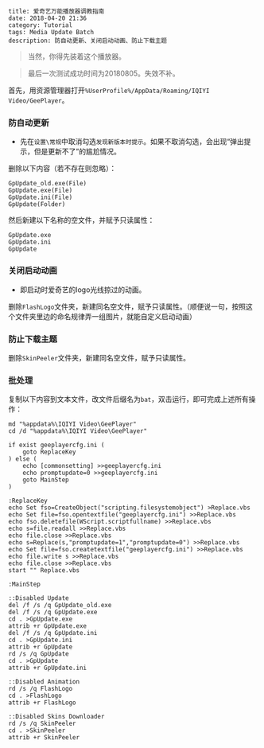 ```
title: 爱奇艺万能播放器调教指南
date: 2018-04-20 21:36
category: Tutorial
tags: Media Update Batch
description: 防自动更新、关闭启动动画、防止下载主题
```

> 当然，你得先装着这个播放器。

> 最后一次测试成功时间为20180805。失效不补。

首先，用资源管理器打开`%UserProfile%/AppData/Roaming/IQIYI Video/GeePlayer`。

### 防自动更新

* 先在`设置\常规`中取消勾选`发现新版本时提示`。如果不取消勾选，会出现“弹出提示，但是更新不了”的尴尬情况。

删除以下内容（若不存在则忽略）：

```
GpUpdate_old.exe(File)
GpUpdate.exe(File)
GpUpdate.ini(File)
GpUpdate(Folder)
```

然后新建以下名称的空文件，并赋予只读属性：

```
GpUpdate.exe
GpUpdate.ini
GpUpdate
```

### 关闭启动动画

* 即启动时爱奇艺的logo光线掠过的动画。

删除`FlashLogo`文件夹，新建同名空文件，赋予只读属性。（顺便说一句，按照这个文件夹里边的命名规律弄一组图片，就能自定义启动动画）

### 防止下载主题

删除`SkinPeeler`文件夹，新建同名空文件，赋予只读属性。

### 批处理

复制以下内容到文本文件，改文件后缀名为`bat`，双击运行，即可完成上述所有操作：
```batch
md "%appdata%\IQIYI Video\GeePlayer"
cd /d "%appdata%\IQIYI Video\GeePlayer"

if exist geeplayercfg.ini (
    goto ReplaceKey
) else (
    echo [commonsetting] >>geeplayercfg.ini
    echo promptupdate=0 >>geeplayercfg.ini
    goto MainStep
)

:ReplaceKey
echo Set fso=CreateObject("scripting.filesystemobject") >Replace.vbs
echo Set file=fso.opentextfile("geeplayercfg.ini") >>Replace.vbs
echo fso.deletefile(WScript.scriptfullname) >>Replace.vbs
echo s=file.readall >>Replace.vbs
echo file.close >>Replace.vbs
echo s=Replace(s,"promptupdate=1","promptupdate=0") >>Replace.vbs
echo Set file=fso.createtextfile("geeplayercfg.ini") >>Replace.vbs
echo file.write s >>Replace.vbs
echo file.close >>Replace.vbs
start "" Replace.vbs

:MainStep

::Disabled Update
del /f /s /q GpUpdate_old.exe
del /f /s /q GpUpdate.exe
cd . >GpUpdate.exe
attrib +r GpUpdate.exe
del /f /s /q GpUpdate.ini
cd . >GpUpdate.ini
attrib +r GpUpdate
rd /s /q GpUpdate
cd . >GpUpdate
attrib +r GpUpdate.ini

::Disabled Animation
rd /s /q FlashLogo
cd . >FlashLogo
attrib +r FlashLogo

::Disabled Skins Downloader
rd /s /q SkinPeeler
cd . >SkinPeeler
attrib +r SkinPeeler
```
